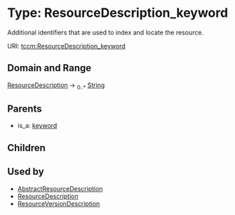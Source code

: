 
# Type: ResourceDescription_keyword


Additional identifiers that are used to index and locate the resource.

URI: [tccm:ResourceDescription_keyword](https://hotecosystem.org/tccm/ResourceDescription_keyword)


## Domain and Range

[ResourceDescription](ResourceDescription.md) ->  <sub>0..*</sub> [String](types/String.md)

## Parents

 *  is_a: [keyword](keyword.md)

## Children


## Used by

 * [AbstractResourceDescription](AbstractResourceDescription.md)
 * [ResourceDescription](ResourceDescription.md)
 * [ResourceVersionDescription](ResourceVersionDescription.md)
